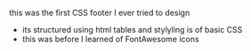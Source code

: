 this was the first CSS footer I ever tried to design
- its structured using html tables and stylyling is of basic CSS
- this was before I learned of FontAwesome icons
